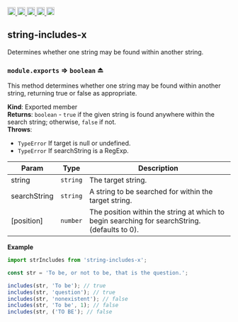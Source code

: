 <a href="https://travis-ci.org/Xotic750/string-includes-x"
  title="Travis status">
<img
  src="https://travis-ci.org/Xotic750/string-includes-x.svg?branch=master"
  alt="Travis status" height="18">
</a>
<a href="https://david-dm.org/Xotic750/string-includes-x"
  title="Dependency status">
<img src="https://david-dm.org/Xotic750/string-includes-x/status.svg"
  alt="Dependency status" height="18"/>
</a>
<a
  href="https://david-dm.org/Xotic750/string-includes-x?type=dev"
  title="devDependency status">
<img src="https://david-dm.org/Xotic750/string-includes-x/dev-status.svg"
  alt="devDependency status" height="18"/>
</a>
<a href="https://badge.fury.io/js/string-includes-x"
  title="npm version">
<img src="https://badge.fury.io/js/string-includes-x.svg"
  alt="npm version" height="18">
</a>
<a href="https://www.jsdelivr.com/package/npm/string-includes-x"
  title="jsDelivr hits">
<img src="https://data.jsdelivr.com/v1/package/npm/string-includes-x/badge?style=rounded"
  alt="jsDelivr hits" height="18">
</a>

<a name="module_string-includes-x"></a>

## string-includes-x

Determines whether one string may be found within another string.

<a name="exp_module_string-includes-x--module.exports"></a>

### `module.exports` ⇒ <code>boolean</code> ⏏

This method determines whether one string may be found within another string,
returning true or false as appropriate.

**Kind**: Exported member  
**Returns**: <code>boolean</code> - `true` if the given string is found anywhere within the
search string; otherwise, `false` if not.  
**Throws**:

- <code>TypeError</code> If target is null or undefined.
- <code>TypeError</code> If searchString is a RegExp.

| Param        | Type                | Description                                                                                  |
| ------------ | ------------------- | -------------------------------------------------------------------------------------------- |
| string       | <code>string</code> | The target string.                                                                           |
| searchString | <code>string</code> | A string to be searched for within the target string.                                        |
| [position]   | <code>number</code> | The position within the string at which to begin searching for searchString.(defaults to 0). |

**Example**

```js
import strIncludes from 'string-includes-x';

const str = 'To be, or not to be, that is the question.';

includes(str, 'To be'); // true
includes(str, 'question'); // true
includes(str, 'nonexistent'); // false
includes(str, 'To be', 1); // false
includes(str, ('TO BE'); // false
```
